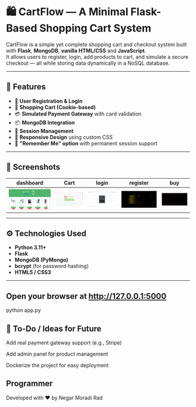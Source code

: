 # 🛍️ CartFlow — A Minimal Flask-Based Shopping Cart System

CartFlow is a simple yet complete shopping cart and checkout system built with **Flask**, **MongoDB**, **vanilla HTML/CSS** and **JavaScript**.  
It allows users to register, login, add products to cart, and simulate a secure checkout — all while storing data dynamically in a NoSQL database.

---

## 🚀 Features

- 🧾 **User Registration & Login**  
- 🛒 **Shopping Cart (Cookie-based)**  
- 💳 **Simulated Payment Gateway** with card validation  
- 📦 **MongoDB Integration**  
- 🔐 **Session Management**  
- 📁 **Responsive Design** using custom CSS  
- 🧠 **"Remember Me" option** with permanent session support

---

## 📸 Screenshots

| dashboard | Cart | login |register | buy
|-------|------|---------|---------|---------|
| ![dashboard](screenshots/dashboard.png) | ![cart](screenshots/cart.png) | ![login](screenshots/login.png) | ![register](screenshots/register.png) | ![buy](screenshots/buy.png) |

---

## ⚙️ Technologies Used

- **Python 3.11+**
- **Flask**
- **MongoDB (PyMongo)**
- **bcrypt** (for password hashing)
- **HTML5 / CSS3**

---

## Open your browser at http://127.0.0.1:5000
python app.py

## 📌 To-Do / Ideas for Future
Add real payment gateway support (e.g., Stripe)

Add admin panel for product management

Dockerize the project for easy deployment

## Programmer
Developed with ❤️ by Negar Moradi Rad
